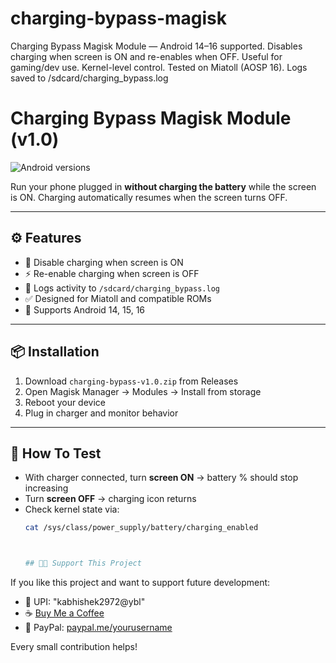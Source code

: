 # charging-bypass-magisk
Charging Bypass Magisk Module — Android 14–16 supported. Disables charging when screen is ON and re-enables when OFF. Useful for gaming/dev use. Kernel-level control. Tested on Miatoll (AOSP 16). Logs saved to /sdcard/charging_bypass.log


# Charging Bypass Magisk Module (v1.0)

![Android versions](https://img.shields.io/badge/Android-14%20%7C%2015%20%7C%2016-brightgreen)

Run your phone plugged in **without charging the battery** while the screen is ON. Charging automatically resumes when the screen turns OFF.

---

## ⚙️ Features
- 🔌 Disable charging when screen is ON  
- ⚡ Re-enable charging when screen is OFF  
- 🧾 Logs activity to `/sdcard/charging_bypass.log`  
- ✅ Designed for Miatoll and compatible ROMs  
- 📲 Supports Android 14, 15, 16

---

## 📦 Installation
1. Download `charging-bypass-v1.0.zip` from Releases  
2. Open Magisk Manager → Modules → Install from storage  
3. Reboot your device  
4. Plug in charger and monitor behavior

---

## 🧪 How To Test
- With charger connected, turn **screen ON** → battery % should stop increasing  
- Turn **screen OFF** → charging icon returns  
- Check kernel state via:
  ```bash
  cat /sys/class/power_supply/battery/charging_enabled



  ## 🥳😜 Support This Project

If you like this project and want to support future development:

- 📲 UPI: "kabhishek2972@ybl"
- ☕ [Buy Me a Coffee](https://www.buymeacoffee.com/yourname)
- 💸 PayPal: [paypal.me/yourusername](https://paypal.me/yourusername)

Every small contribution helps!

